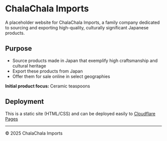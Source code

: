 # ChalaChala Imports

A placeholder website for ChalaChala Imports, a family company dedicated to sourcing and exporting high-quality, culturally significant Japanese products.

## Purpose
- Source products made in Japan that exemplify high craftsmanship and cultural heritage
- Export these products from Japan
- Offer them for sale online in select geographies

**Initial product focus:** Ceramic teaspoons

## Deployment
This is a static site (HTML/CSS) and can be deployed easily to [Cloudflare Pages](https://pages.cloudflare.com/)

---

© 2025 ChalaChala Imports 